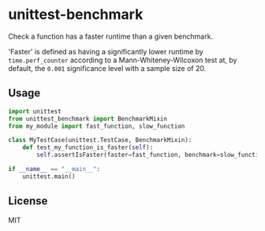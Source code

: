 # unittest-benchmark
Check a function has a faster runtime than a given benchmark.

'Faster' is defined as having a significantly lower runtime by `time.perf_counter` according to a Mann-Whiteney-Wilcoxon test at, by default, the `0.001` significance level with a sample size of 20.

## Usage

```python
import unittest
from unittest_benchmark import BenchmarkMixin
from my_module import fast_function, slow_function

class MyTestCase(unittest.TestCase, BenchmarkMixin):
    def test_my_function_is_faster(self):
        self.assertIsFaster(faster=fast_function, benchmark=slow_function)

if __name__ == "__main__":
    unittest.main()
```

## License
MIT
